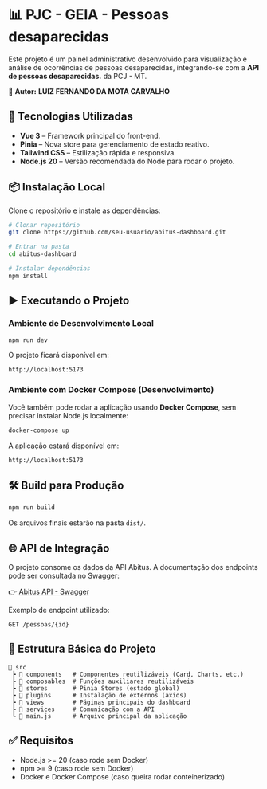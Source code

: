 # 📊 PJC - GEIA - Pessoas desaparecidas

Este projeto é um painel administrativo desenvolvido para visualização e análise de ocorrências de pessoas desaparecidas, integrando-se com a **API de pessoas desaparecidas.** da PCJ - MT.

📌 **Autor:** **LUIZ FERNANDO DA MOTA CARVALHO**

## 🚀 Tecnologias Utilizadas

- **Vue 3** – Framework principal do front-end.
- **Pinia** – Nova store para gerenciamento de estado reativo.
- **Tailwind CSS** – Estilização rápida e responsiva.
- **Node.js 20** – Versão recomendada do Node para rodar o projeto.

## 📦 Instalação Local

Clone o repositório e instale as dependências:

```bash
# Clonar repositório
git clone https://github.com/seu-usuario/abitus-dashboard.git

# Entrar na pasta
cd abitus-dashboard

# Instalar dependências
npm install
```

## ▶️ Executando o Projeto

### Ambiente de Desenvolvimento Local

```bash
npm run dev
```

O projeto ficará disponível em:

```
http://localhost:5173
```

### Ambiente com Docker Compose (Desenvolvimento)

Você também pode rodar a aplicação usando **Docker Compose**, sem precisar instalar Node.js localmente:

```bash
docker-compose up
```

A aplicação estará disponível em:

```
http://localhost:5173
```

## 🛠️ Build para Produção

```bash
npm run build
```

Os arquivos finais estarão na pasta `dist/`.

## 🌐 API de Integração

O projeto consome os dados da API Abitus. A documentação dos endpoints pode ser consultada no Swagger:

👉 [Abitus API - Swagger](https://abitus-api.geia.vip/swagger-ui/index.html#/ocorrencia-resource/buscarInformacoes)

Exemplo de endpoint utilizado:

```
GET /pessoas/{id}
```

## 📖 Estrutura Básica do Projeto

```
📂 src
 ┣ 📂 components   # Componentes reutilizáveis (Card, Charts, etc.)
 ┣ 📂 composables  # Funções auxiliares reutilizáveis
 ┣ 📂 stores       # Pinia Stores (estado global)
 ┣ 📂 plugins      # Instalação de externos (axios)
 ┣ 📂 views        # Páginas principais do dashboard
 ┣ 📂 services     # Comunicação com a API
 ┗ 📜 main.js      # Arquivo principal da aplicação
```

## ✅ Requisitos

- Node.js >= 20 (caso rode sem Docker)
- npm >= 9 (caso rode sem Docker)
- Docker e Docker Compose (caso queira rodar conteinerizado)
